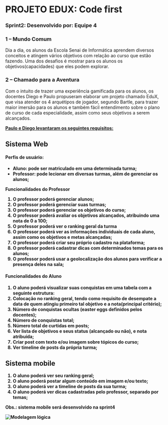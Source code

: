﻿<h1>PROJETO EDUX: Code first</h1>
<h3>Sprint2: Desenvolvido por: Equipe 4</h3>

<h3>1 – Mundo Comum</h3>
<p>Dia a dia, os alunos da Escola Senai de Informática aprendem diversos conceitos e atingem vários objetivos com relação ao curso que estão fazendo. Uma dos desafios é mostrar para os alunos os objetivos(capacidades) que eles podem explorar.</p>

<h3>2 – Chamado para a Aventura</h3>
<p>Com o intuito de trazer uma experiência gamificada para os alunos, os docentes Diego e Paulo propuseram elaborar um projeto chamado EduX, que visa atender os 4 arquétipos de jogador, segundo Bartle,  para trazer maior imersão para os alunos e também fácil entendimento sobre o plano de curso de cada especialidade, assim como seus objetivos a serem alcançados.</p>


<p><b><u>Paulo e Diego levantaram os seguintes requisitos:</u></p>


<h2>Sistema Web</h2>

<h4>Perfis de usuário:</h4>
<ul>
   <li>Aluno: pode ser matriculado em uma determinada turma;</li>
   <li>Professor: pode lecionar em diversas turmas, além de gerenciar os alunos;</li>
</ul>


<p><b>Funcionalidades do Professor</p>
<ol>
   <li>O professor poderá gerenciar alunos;</li>
   <li>O professor poderá gerenciar suas turmas;</li>
   <li>O professor poderá gerenciar os objetivos do curso;</li>
   <li>O professor poderá avaliar os objetivos alcançados, atribuindo uma nota de 0 a 100;</li>
   <li>O professor poderá ver o ranking geral da turma</li>
   <li>O professor poderá ver as informações individuais de cada aluno, assim como os objetivos e metas   alcançadas;</li>
   <li>O professor poderá criar seu próprio cadastro na plataforma;</li>
   <li>O professor poderá cadastrar dicas com determinados temas para os alunos;</li>
   <li>O professor poderá usar a geolocalização dos alunos para verificar a presença deles na sala;</li>
</ol>

 

<h4>Funcionalidades do Aluno</h4>
<ol>
   <li>O aluno poderá visualizar suas conquistas em uma tabela com a seguinte estrutura:</li>
   <li>Colocação no ranking geral, tendo como requisito de desempate a data de quem atingiu primeiro tal  objetivo e a nota(principal critério);</li>
   <li>Número de conquistas ocultas (easter eggs definidos pelos docentes);</li>
   <li>Número de conquistas total;</li>
   <li>Número total de curtidas em posts;</li>
   <li>Ver lista de objetivos e seus status (alcançado ou não), e nota atribuída;</li>
   <li>Criar post com texto e/ou imagem sobre tópicos do curso;</li>
   <li>Ver timeline de posts da própria turma;</li>
</ol>



<h2>Sistema mobile</h2>
<ol>
   <li>O aluno poderá ver seu ranking geral;</li>
   <li>O aluno poderá postar algum conteúdo em imagem e/ou texto;</li>
   <li>O aluno poderá ver a timeline de posts da sua turma;</li>
   <li>O aluno poderá ver dicas cadastradas pelo professor, separado por temas;</li>
</ol>

<p>Obs.: sistema mobile será desenvolvido na sprint4</p>

<img src="https://github.com/LaisMaas/Projeto-EDUX/blob/master/img/DiagramaProjetoEdux.PNG" alt="Modelagem lógica">

